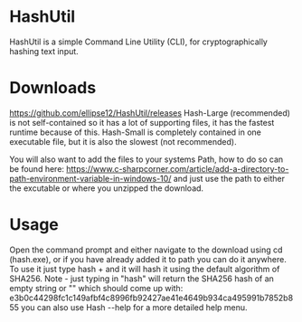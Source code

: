 # HashUtil
HashUtil is a simple Command Line Utility (CLI), for cryptographically hashing text input.


# Downloads 
https://github.com/ellipse12/HashUtil/releases Hash-Large (recommended) is not self-contained so it has a lot of supporting files, it has the fastest runtime because of this. Hash-Small is completely contained in one executable file, but it is also the slowest (not recommended).

You will also want to add the files to your systems Path, how to do so can be found here: https://www.c-sharpcorner.com/article/add-a-directory-to-path-environment-variable-in-windows-10/ and just use the path to either the excutable or where you unzipped the download.

# Usage 
Open the command prompt and either navigate to the download using cd (hash.exe), or if you have already added it to path you can do it anywhere. To use it just type hash + <your input> and it will hash it using the default algorithm of SHA256. Note - just typing in "hash" will return the SHA256 hash of an empty string or "" which should come up with: e3b0c44298fc1c149afbf4c8996fb92427ae41e4649b934ca495991b7852b855 
you can also use Hash --help for a more detailed help menu.
